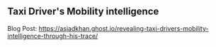 
## Taxi Driver's Mobility intelligence

Blog Post: https://asjadkhan.ghost.io/revealing-taxi-drivers-mobility-intelligence-through-his-trace/

